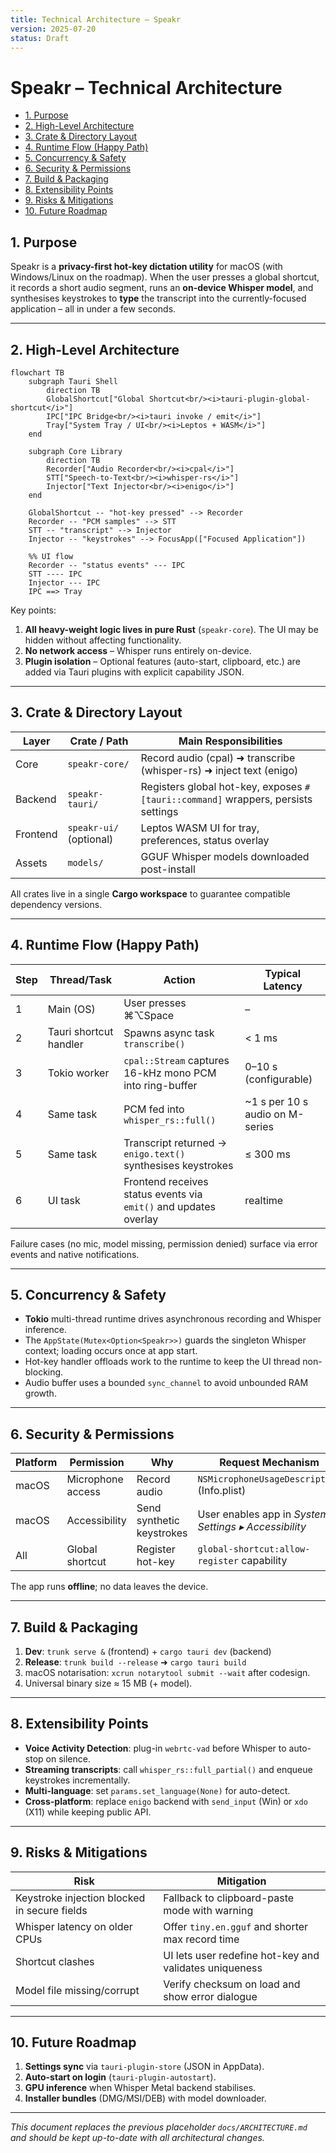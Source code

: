 ```yaml
---
title: Technical Architecture – Speakr
version: 2025-07-20
status: Draft
---
```

# Speakr – Technical Architecture

- [1. Purpose](#1-purpose)
- [2. High-Level Architecture](#2-high-level-architecture)
- [3. Crate \& Directory Layout](#3-crate--directory-layout)
- [4. Runtime Flow (Happy Path)](#4-runtime-flow-happy-path)
- [5. Concurrency \& Safety](#5-concurrency--safety)
- [6. Security \& Permissions](#6-security--permissions)
- [7. Build \& Packaging](#7-build--packaging)
- [8. Extensibility Points](#8-extensibility-points)
- [9. Risks \& Mitigations](#9-risks--mitigations)
- [10. Future Roadmap](#10-future-roadmap)

## 1. Purpose
Speakr is a **privacy-first hot-key dictation utility** for macOS (with Windows/Linux on the roadmap). When the user presses a global shortcut, it records a short audio segment, runs an **on-device Whisper model**, and synthesises keystrokes to **type** the transcript into the currently-focused application – all in under a few seconds.

---

## 2. High-Level Architecture

```mermaid
flowchart TB
    subgraph Tauri Shell
        direction TB
        GlobalShortcut["Global Shortcut<br/><i>tauri-plugin-global-shortcut</i>"]
        IPC["IPC Bridge<br/><i>tauri invoke / emit</i>"]
        Tray["System Tray / UI<br/><i>Leptos + WASM</i>"]
    end

    subgraph Core Library
        direction TB
        Recorder["Audio Recorder<br/><i>cpal</i>"]
        STT["Speech-to-Text<br/><i>whisper-rs</i>"]
        Injector["Text Injector<br/><i>enigo</i>"]
    end

    GlobalShortcut -- "hot-key pressed" --> Recorder
    Recorder -- "PCM samples" --> STT
    STT -- "transcript" --> Injector
    Injector -- "keystrokes" --> FocusApp(["Focused Application"])

    %% UI flow
    Recorder -- "status events" --- IPC
    STT ---- IPC
    Injector --- IPC
    IPC ==> Tray
```

Key points:
1. **All heavy-weight logic lives in pure Rust** (`speakr-core`). The UI may be hidden without affecting functionality.
2. **No network access** – Whisper runs entirely on-device.
3. **Plugin isolation** – Optional features (auto-start, clipboard, etc.) are added via Tauri plugins with explicit capability JSON.

---

## 3. Crate & Directory Layout

| Layer    | Crate / Path              | Main Responsibilities                                                             |
| -------- | ------------------------- | --------------------------------------------------------------------------------- |
| Core     | `speakr-core/`            | Record audio (cpal) ➜ transcribe (whisper-rs) ➜ inject text (enigo)               |
| Backend  | `speakr-tauri/`    | Registers global hot-key, exposes `#[tauri::command]` wrappers, persists settings |
| Frontend | `speakr-ui/` (optional)   | Leptos WASM UI for tray, preferences, status overlay                              |
| Assets   | `models/`                 | GGUF Whisper models downloaded post-install                                       |

All crates live in a single **Cargo workspace** to guarantee compatible dependency versions.

---

## 4. Runtime Flow (Happy Path)

| Step | Thread/Task            | Action                                                           | Typical Latency                 |
| ---- | ---------------------- | ---------------------------------------------------------------- | ------------------------------- |
| 1    | Main (OS)              | User presses ⌘⌥Space                                             | –                               |
| 2    | Tauri shortcut handler | Spawns async task `transcribe()`                                 | < 1 ms                          |
| 3    | Tokio worker           | `cpal::Stream` captures 16-kHz mono PCM into ring-buffer         | 0–10 s (configurable)           |
| 4    | Same task              | PCM fed into `whisper_rs::full()`                                | ~1 s per 10 s audio on M-series |
| 5    | Same task              | Transcript returned → `enigo.text()` synthesises keystrokes      | ≤ 300 ms                        |
| 6    | UI task                | Frontend receives status events via `emit()` and updates overlay | realtime                        |

Failure cases (no mic, model missing, permission denied) surface via error events and native notifications.

---

## 5. Concurrency & Safety
* **Tokio** multi-thread runtime drives asynchronous recording and Whisper inference.
* The `AppState(Mutex<Option<Speakr>>)` guards the singleton Whisper context; loading occurs once at app start.
* Hot-key handler offloads work to the runtime to keep the UI thread non-blocking.
* Audio buffer uses a bounded `sync_channel` to avoid unbounded RAM growth.

---

## 6. Security & Permissions
| Platform | Permission        | Why                       | Request Mechanism                                     |
| -------- | ----------------- | ------------------------- | ----------------------------------------------------- |
| macOS    | Microphone access | Record audio              | `NSMicrophoneUsageDescription` (Info.plist)           |
| macOS    | Accessibility     | Send synthetic keystrokes | User enables app in *System Settings ▸ Accessibility* |
| All      | Global shortcut   | Register hot-key          | `global-shortcut:allow-register` capability           |

The app runs **offline**; no data leaves the device.

---

## 7. Build & Packaging
1. **Dev**: `trunk serve &` (frontend) + `cargo tauri dev` (backend)
2. **Release**: `trunk build --release` ➜ `cargo tauri build`
3. macOS notarisation: `xcrun notarytool submit --wait` after codesign.
4. Universal binary size ≈ 15 MB (+ model).

---

## 8. Extensibility Points
* **Voice Activity Detection**: plug-in `webrtc-vad` before Whisper to auto-stop on silence.
* **Streaming transcripts**: call `whisper_rs::full_partial()` and enqueue keystrokes incrementally.
* **Multi-language**: set `params.set_language(None)` for auto-detect.
* **Cross-platform**: replace `enigo` backend with `send_input` (Win) or `xdo` (X11) while keeping public API.

---

## 9. Risks & Mitigations
| Risk                                         | Mitigation                                             |
| -------------------------------------------- | ------------------------------------------------------ |
| Keystroke injection blocked in secure fields | Fallback to clipboard-paste mode with warning          |
| Whisper latency on older CPUs                | Offer `tiny.en.gguf` and shorter max record time       |
| Shortcut clashes                             | UI lets user redefine hot-key and validates uniqueness |
| Model file missing/corrupt                   | Verify checksum on load and show error dialogue        |

---

## 10. Future Roadmap
1. **Settings sync** via `tauri-plugin-store` (JSON in AppData).  
2. **Auto-start on login** (`tauri-plugin-autostart`).  
3. **GPU inference** when Whisper Metal backend stabilises.  
4. **Installer bundles** (DMG/MSI/DEB) with model downloader.

---

_This document replaces the previous placeholder `docs/ARCHITECTURE.md` and should be kept up-to-date with all architectural changes._